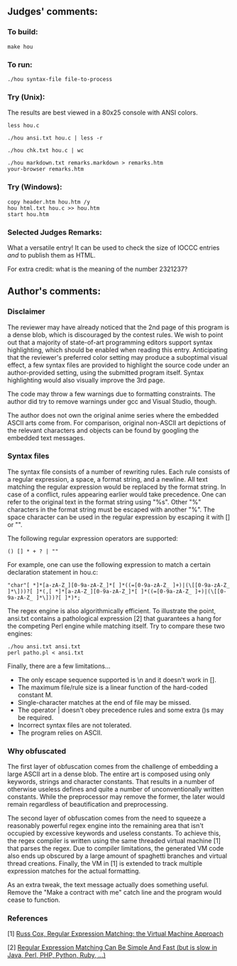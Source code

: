 ## Judges' comments:

### To build:

    make hou

### To run:

    ./hou syntax-file file-to-process

### Try (Unix):

The results are best viewed in a 80x25 console with ANSI colors.

    less hou.c

    ./hou ansi.txt hou.c | less -r

    ./hou chk.txt hou.c | wc

    ./hou markdown.txt remarks.markdown > remarks.htm
    your-browser remarks.htm

### Try (Windows):

    copy header.htm hou.htm /y
    hou html.txt hou.c >> hou.htm
    start hou.htm

### Selected Judges Remarks:

What a versatile entry! It can be used to check the size of IOCCC entries *and* to publish them as HTML.

For extra credit: what is the meaning of the number 2321237?


## Author's comments:

### Disclaimer

The reviewer may have already noticed that the 2nd page of this program is a
dense blob, which is discouraged by the contest rules. We wish to point out that
a majority of state-of-art programming editors support syntax highlighting,
which should be enabled when reading this entry. Anticipating that the
reviewer's preferred color setting may produce a suboptimal visual effect, a few
syntax files are provided to highlight the source code under an author-provided
setting, using the submitted program itself. Syntax highlighting would also
visually improve the 3rd page.

The code may throw a few warnings due to formatting constraints. The author did
try to remove warnings under gcc and Visual Studio, though.

The author does not own the original anime series where the embedded ASCII arts
come from. For comparison, original non-ASCII art depictions of the relevant
characters and objects can be found by googling the embedded text messages.


### Syntax files

The syntax file consists of a number of rewriting rules. Each rule consists of a
regular expression, a space, a format string, and a newline. All text matching
the regular expression would be replaced by the format string. In case of a
conflict, rules appearing earlier would take precedence. One can refer to the
original text in the format string using "%s". Other "%" characters in the
format string must be escaped with another "%". The space character can be used
in the regular expression by escaping it with [] or "".

The following regular expression operators are supported:

    () [] * + ? | ""

For example, one can use the following expression to match a certain declaration statement in hou.c:

    "char"[ *]*[a-zA-Z_][0-9a-zA-Z_]*[ ]*((=[0-9a-zA-Z_ ]+)|(\[[0-9a-zA-Z_ ]*\]))?[ ]*(,[ *]*[a-zA-Z_][0-9a-zA-Z_]*[ ]*((=[0-9a-zA-Z_ ]+)|(\[[0-9a-zA-Z_ ]*\]))?[ ]*)*;

The regex engine is also algorithmically efficient. To illustrate the point,
ansi.txt contains a pathological expression [2] that guarantees a hang for the
competing Perl engine while matching itself. Try to compare these two engines:

    ./hou ansi.txt ansi.txt
    perl patho.pl < ansi.txt

Finally, there are a few limitations...


- The only escape sequence supported is \n and it doesn't work in [].
- The maximum file/rule size is a linear function of the hard-coded constant M.
- Single-character matches at the end of file may be missed.
- The operator | doesn't obey precedence rules and some extra ()s may be required.
- Incorrect syntax files are not tolerated.
- The program relies on ASCII.

### Why obfuscated

The first layer of obfuscation comes from the challenge of embedding a large
ASCII art in a dense blob. The entire art is composed using only keywords,
strings and character constants. That results in a number of otherwise useless
defines and quite a number of unconventionally written constants. While the
preprocessor may remove the former, the later would remain regardless of
beautification and preprocessing.

The second layer of obfuscation comes from the need to squeeze a reasonably
powerful regex engine into the remaining area that isn't occupied by excessive
keywords and useless constants. To achieve this, the regex compiler is written
using the same threaded virtual machine [1] that parses the regex. Due to
compiler limitations, the generated VM code also ends up obscured by a large
amount of spaghetti branches and virtual thread creations. Finally, the VM in
[1] is extended to track multiple expression matches for the actual formatting.

As an extra tweak, the text message actually does something useful. Remove the
"Make a contract with me" catch line and the program would cease to function.


### References

[1] [Russ Cox, Regular Expression Matching: the Virtual Machine Approach](http://swtch.com/~rsc/regexp/regexp2.html)

[2] [Regular Expression Matching Can Be Simple And Fast (but is slow in Java, Perl, PHP, Python, Ruby, ...)](http://swtch.com/~rsc/regexp/regexp1.html)


<!--

    Copyright © 1984-2024 by Landon Curt Noll. All Rights Reserved.

    You are free to share and adapt this file under the terms of this license:

	Creative Commons Attribution-ShareAlike 4.0 International (CC BY-SA 4.0)

    For more information, see:

	https://creativecommons.org/licenses/by-sa/4.0/

-->
